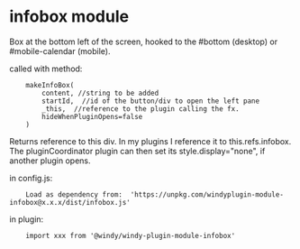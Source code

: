 infobox module
==============

Box at the bottom left of the screen, hooked to the #bottom (desktop) or #mobile-calendar (mobile).

called with method:

        makeInfoBox(
		    content, //string to be added
		    startId,  //id of the button/div to open the left pane
		    _this,  //reference to the plugin calling the fx.
		    hideWhenPluginOpens=false
        )

Returns reference to this div.  In my plugins I reference it to this.refs.infobox.  The pluginCoordinator plugin can then set its style.display="none",  if another plugin opens.

in config.js:

        Load as dependency from:  'https://unpkg.com/windyplugin-module-infobox@x.x.x/dist/infobox.js'

in plugin:

        import xxx from '@windy/windy-plugin-module-infobox'

